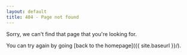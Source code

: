 ```yaml
---
layout: default
title: 404 - Page not found
---
```


Sorry, we can't find that page that you're looking for.

You can try again by going [back to the homepage]({{ site.baseurl }}/).

<!-- [<img src="{{ site.baseurl }}/images/404.jpg" alt="Constructocat by https://github.com/jasoncostello" style="width: 400px;"/>]({{ site.baseurl }}/) -->
